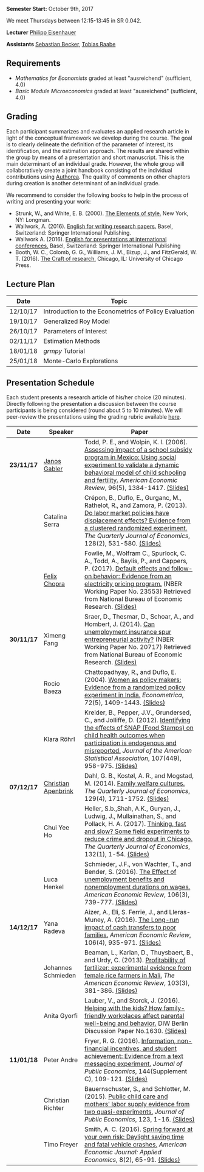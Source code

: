 
**Semester Start:**  October 9th, 2017

We meet Thursdays between 12:15-13:45 in SR 0.042.

**Lecturer** [Philipp Eisenhauer](https://peisenha.github.io/build/html/index.html)

**Assistants** [Sebastian Becker](https://sebecker.github.io/), [Tobias Raabe](https://tobiasraabe.github.io/)

## Requirements

* *Mathematics for Economists* graded at least "ausreichend" (sufficient, 4.0)   
* *Basic Module Microeconomics* graded at least "ausreichend" (sufficient, 4.0)  

## Grading

Each participant summarizes and evaluates an applied research article in light of the conceptual framework we develop during the course. The goal is to clearly delineate the definition of the parameter of interest, its identification, and the estimation approach. The results are shared within the group by means of a presentation and short manuscript. This is the main determinant of an individual grade. However, the whole group will collaboratively create a joint handbook consisting of the individual contributions using [Authorea](https://www.authorea.com). The quality of comments on other chapters during creation is another determinant of an individual grade.

We recommend to consider the following books to help in the process of writing and presenting your work:

- Strunk, W., and White, E. B. (2000). [The Elements of style.](https://books.google.de/books?id=MhTEmgEACAAJ&dq=the+elements+of+style+2000&hl=de&sa=X&ved=0ahUKEwjXhoeJtZjXAhVFlxoKHfu-DakQ6AEIKjAA) New York, NY: Longman.
- Wallwork, A. (2016). [English for writing research papers.](https://books.google.de/books?id=a0-vCwAAQBAJ&hl=de&source=gbs_book_other_versions) Basel, Switzerland: Springer International Publishing.
- Wallwork A. (2016). [English for presentations at international conferences.](https://books.google.de/books?id=ntKwCwAAQBAJ&dq=English+for+presentations+at+international+conferences&hl=de&source=gbs_navlinks_s) Basel, Switzerland: Springer International Publishing
- Booth, W. C., Colomb, G. G., Williams, J. M., Bizup, J., and FitzGerald, W. T. (2016). [The Craft of research.](https://books.google.de/books?id=SjPqDAAAQBAJ&dq=The%20Craft%20of%20Research&hl=de&source=gbs_book_other_versions) Chicago, IL: University of Chicago Press.
## Lecture Plan

| Date      | Topic                                                  |
| ----------| ------------------------------------------------------ |
| 12/10/17  | Introduction to the Econometrics of Policy Evaluation  |
| 19/10/17  | Generalized Roy Model                                  |
| 26/10/17  | Parameters of Interest                                 |
| 02/11/17  | Estimation Methods                                     |
| 18/01/18  | *grmpy* Tutorial                                       |
| 25/01/18  | Monte-Carlo Explorations                               |

## Presentation Schedule
Each student presents a research article of his/her choice (20 minutes). Directly following the presentation a discussion between the course participants is being considered (round about 5 to 10 minutes). We will peer-review the presentations using the grading rubric available [here](https://github.com/HumanCapitalAnalysis/econometrics/blob/master/material/presentation-grading.pdf).


| Date	    | Speaker           |  Paper                                   		|
|-----------| ----------------- |-------------------------------------------------------|
| **23/11/17**  |[Janos Gabler](https://github.com/janosg)	|Todd, P. E., and Wolpin, K. I. (2006). [Assessing impact of a school subsidy program in Mexico: Using social experiment to validate a dynamic behavioral model of child schooling and fertility.](https://www.aeaweb.org/articles?id=10.1257/aer.96.5.1384) *American Economic Review*, 96(5), 1384-1417.	[(Slides)](https://github.com/HumanCapitalAnalysis/econometrics/blob/master/iterations/bonn_ws_2017/presentations/janos_gabler.pdf)		     			|
|           |Catalina Serra	|Crépon, B., Duflo, E., Gurganc, M., Rathelot, R., and Zamora, P. (2013). [Do labor market policies have displacement effects? Evidence from a clustered randomized experiment.](https://academic.oup.com/qje/article-abstract/128/2/531/1942569) *The Quarterly Journal of Economics*, 128(2), 531-580.	[(Slides)](https://github.com/HumanCapitalAnalysis/econometrics/blob/master/iterations/bonn_ws_2017/presentations/catalina_serra.pdf)			     			|
|           |[Felix Chopra](https://github.com/fchop)	| Fowlie, M., Wolfram C., Spurlock, C. A., Todd, A., Baylis, P., and Cappers, P. (2017). [Default effects and follow-on behavior: Evidence from an electricity pricing program.](http://www.nber.org/papers/w23553) (NBER Working Paper No. 23553) Retrieved from National Bureau of Economic Research. [(Slides)](https://github.com/HumanCapitalAnalysis/econometrics/blob/master/iterations/bonn_ws_2017/presentations/felix_chopra.pdf)				     			|
| **30/11/17**  |Ximeng Fang	|Sraer, D., Thesmar, D., Schoar, A., and Hombert, J. (2014). [Can unemployment insurance spur entrepreneurial activity?](http://www.nber.org/papers/w20717) (NBER Working Paper No. 20717) Retrieved from National Bureau of Economic Research. [(Slides)](https://github.com/HumanCapitalAnalysis/econometrics/blob/master/iterations/bonn_ws_2017/presentations/ximeng_fang.pdf)		     			|
|           |Rocio Baeza	|Chattopadhyay, R., and Duflo, E. (2004). [Women as policy makers: Evidence from a randomized policy experiment in India.](http://onlinelibrary.wiley.com/doi/10.1111/j.1468-0262.2004.00539.x/abstract;jsessionid=3D5089A3A95383D37C8047CFA7ED2014.f03t04) *Econometrica*, 72(5), 1409-1443. [(Slides)](https://github.com/HumanCapitalAnalysis/econometrics/blob/master/iterations/bonn_ws_2017/presentations/rocio_baeza.pdf)				    			|
|           |Klara Röhrl	|Kreider, B., Pepper, J.V., Grundersed, C., and Jolliffe, D. (2012). [Identifying the effects of SNAP (Food Stamps) on child health outcomes when participation is endogenous and misreported.](http://amstat.tandfonline.com/doi/abs/10.1080/01621459.2012.682828#.We2xrnUjHCI) *Journal of the American Statistical Association*, 107(449), 958-975. [(Slides)](https://github.com/HumanCapitalAnalysis/econometrics/blob/master/iterations/bonn_ws_2017/presentations/klara_roehrl.pdf)				     
| **07/12/17**  |[Christian Apenbrink](https://github.com/chapen)| Dahl, G. B., Kostøl, A. R., and Mogstad, M. (2014). [Family welfare cultures.](https://academic.oup.com/qje/article-abstract/129/4/1711/1852847/Family-Welfare-Cultures?redirectedFrom=fulltext) *The Quarterly Journal of Economics*, 129(4), 1711-1752. [(Slides)](https://github.com/HumanCapitalAnalysis/econometrics/blob/master/iterations/bonn_ws_2017/presentations/christian_apenbrink.pdf) 				     			|
|           |Chui Yee Ho        |Heller, S.b.,Shah, A.K., Guryan, J., Ludwig, J., Mullainathan, S., and Pollack, H. A. (2017). [Thinking, fast and slow? Some field experiments to reduce crime and dropout in Chicago.](https://academic.oup.com/qje/article/132/1/1/2724542/Thinking-Fast-and-Slow-Some-Field-Experiments-to) *The Quarterly Journal of Economics*, 132(1), 1-54. [(Slides)](https://github.com/HumanCapitalAnalysis/econometrics/blob/master/iterations/bonn_ws_2017/presentations/chuiyee_ho.pdf)
|           |Luca Henkel	|Schmieder, J.F., von Wachter, T., and Bender, S. (2016). [The Effect of unemployment benefits and nonemployment durations on wages.](https://www.aeaweb.org/articles?id=10.1257/aer.20141566) *American Economic Review*, 106(3), 739-777. [(Slides)](https://github.com/HumanCapitalAnalysis/econometrics/blob/master/iterations/bonn_ws_2017/presentations/luca_henkel.pdf)				     
| **14/12/17**  |Yana Radeva	|Aizer, A., Eli, S. Ferrie, J., and Lleras-Muney, A. (2016). [The Long-run impact of cash transfers to poor families.](https://www.aeaweb.org/articles?id=10.1257%2Faer.20140529) *American Economic Review*, 106(4), 935-971. [(Slides)](https://github.com/HumanCapitalAnalysis/econometrics/blob/master/iterations/bonn_ws_2017/presentations/yana_radeva.pdf)				     			|
|           |Johannes Schmieden	|Beaman, L., Karlan, D., Thuysbaert, B., and Urdy, C. (2013). [Profitability of fertilizer: experimental evidence from female rice farmers in Mali.](http://www.jstor.org/stable/23469761?seq=1) *The American Economic Review*, 103(3), 381-386. [(Slides)](https://github.com/HumanCapitalAnalysis/econometrics/blob/master/iterations/bonn_ws_2017/presentations/johannes_schmieden.pdf)			     			|
|               |Anita Gyorfi		|Lauber, V., and Storck, J. (2016). [Helping with the kids? How family-friendly workplaces affect parental well-being and behavior.](https://papers.ssrn.com/sol3/papers.cfm?abstract_id=2895951) DIW Berlin Discussion Paper No.1630. [(Slides)](https://github.com/HumanCapitalAnalysis/econometrics/blob/master/iterations/bonn_ws_2017/presentations/anita_gyorfi.pdf)			    
| **11/01/18**  |Peter Andre	|Fryer, R. G. (2016). [Information, non-financial incentives, and student achievement: Evidence from a text messaging experiment.](https://www.sciencedirect.com/science/article/pii/S0047272716301566) *Journal of Public Economics*, 144(Supplement C), 109-121. [(Slides)](https://github.com/HumanCapitalAnalysis/econometrics/blob/master/iterations/bonn_ws_2017/presentations/peter_andre.pdf)				     			|
|               |Christian Richter	|Bauernschuster, S., and Schlotter, M. (2015). [Public child care and mothers' labor supply evidence from two quasi-experiments.](http://www.sciencedirect.com/science/article/pii/S004727271500002X) *Journal of Public Economics*, 123, 1-16. [(Slides)](https://github.com/HumanCapitalAnalysis/econometrics/blob/master/iterations/bonn_ws_2017/presentations/christian_richter.pdf)				     			|			     			|
|               |Timo Freyer    	|Smith, A. C. (2016). [Spring forward at your own risk: Daylight saving time and fatal vehicle crashes.](https://www.aeaweb.org/articles?id=10.1257/app.20140100) *American Economic Journal: Applied Economics*, 8(2), 65-91. [(Slides)](https://github.com/HumanCapitalAnalysis/econometrics/blob/master/iterations/bonn_ws_2017/presentations/timo_freyer.pdf)				     			|			     			|
